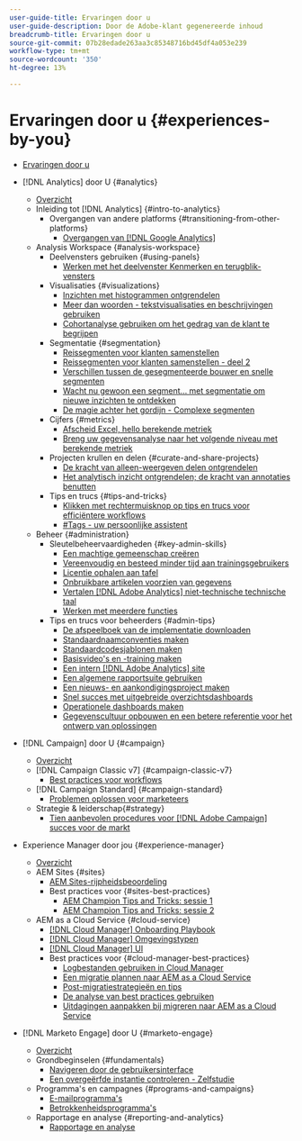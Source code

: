 ```yaml
---
user-guide-title: Ervaringen door u
user-guide-description: Door de Adobe-klant gegenereerde inhoud
breadcrumb-title: Ervaringen door u
source-git-commit: 07b28edade263aa3c85348716bd45df4a053e239
workflow-type: tm+mt
source-wordcount: '350'
ht-degree: 13%

---
```



# Ervaringen door u {#experiences-by-you}

+ [Ervaringen door u](/help/overview.md)

+ [!DNL Analytics] door U {#analytics}
   + [Overzicht](/help/analytics/overview.md)
   + Inleiding tot [!DNL Analytics] {#intro-to-analytics}
      + Overgangen van andere platforms {#transitioning-from-other-platforms}
         + [Overgangen van [!DNL Google Analytics]](../analytics/intro-to-analytics/transitioning-from-other-platforms/transition-from-google-analytics.md)
   + Analysis Workspace {#analysis-workspace}
      + Deelvensters gebruiken {#using-panels}
         + [Werken met het deelvenster Kenmerken en terugblik-vensters](../analytics/analysis-workspace/using-panels/understanding-adobe-analytics-attribution-panel-and-lookback-windows.md)
      + Visualisaties {#visualizations}
         + [Inzichten met histogrammen ontgrendelen](../analytics/analysis-workspace/visualizations/unlocking-insights-with-histograms.md)
         + [Meer dan woorden - tekstvisualisaties en beschrijvingen gebruiken](../analytics/analysis-workspace/visualizations/more-than-words-using-text-visualizations-and-descriptions.md)
         + [Cohortanalyse gebruiken om het gedrag van de klant te begrijpen](../analytics/analysis-workspace/visualizations/use-cohort-analysis-to-understand-customer-behavior.md)
      + Segmentatie {#segmentation}
         + [Reissegmenten voor klanten samenstellen](../analytics/analysis-workspace/segmentation/building-customer-journey-segments.md)
         + [Reissegmenten voor klanten samenstellen - deel 2](../analytics/analysis-workspace/segmentation/building-customer-journey-segments-part-two.md)
         + [Verschillen tussen de gesegmenteerde bouwer en snelle segmenten](../analytics/analysis-workspace/segmentation/differences-between-the-segment-builder-and-quick-segments.md)
         + [Wacht nu gewoon een segment... met segmentatie om nieuwe inzichten te ontdekken](../analytics/analysis-workspace/segmentation/segmentation-to-discover-new-insights.md)
         + [De magie achter het gordijn - Complexe segmenten](../analytics/analysis-workspace/segmentation/the-magic-behind-the-curtain-complex-segments.md)
      + Cijfers {#metrics}
         + [Afscheid Excel, hello berekende metriek](../analytics/analysis-workspace/metrics/goodbye-excel-hello-calculated-metrics.md)
         + [Breng uw gegevensanalyse naar het volgende niveau met berekende metriek](../analytics/analysis-workspace/metrics/take-your-data-analysis-to-the-next-level-with-calculated-metrics.md)
      + Projecten krullen en delen {#curate-and-share-projects}
         + [De kracht van alleen-weergeven delen ontgrendelen](../analytics/analysis-workspace/curate-and-share-projects/unlocking-the-power-of-view-only-sharing.md)
         + [Het analytisch inzicht ontgrendelen; de kracht van annotaties benutten](../analytics/analysis-workspace/curate-and-share-projects/harnessing-the-power-of-annotations.md)
      + Tips en trucs {#tips-and-tricks}
         + [Klikken met rechtermuisknop op tips en trucs voor efficiëntere workflows](../analytics/analysis-workspace/tips-and-tricks/right-click-tips-and-tricks-for-more-efficient-workflows.md)
         + [#Tags - uw persoonlijke assistent](../analytics/analysis-workspace/tips-and-tricks/tags-your-personal-assistant.md)
   + Beheer {#administration}
      + Sleutelbeheervaardigheden {#key-admin-skills}
         + [Een machtige gemeenschap creëren](../analytics/administration/key-admin-skills/empowered-community.md)
         + [Vereenvoudig en besteed minder tijd aan trainingsgebruikers](../analytics/administration/key-admin-skills/simplify-training-users.md)
         + [Licentie ophalen aan tafel](../analytics/administration/key-admin-skills/gaining-a-seat-at-the-table.md)
         + [Onbruikbare artikelen voorzien van gegevens](../analytics/administration/key-admin-skills/telling-impactful-stories-with-data.md)
         + [Vertalen [!DNL Adobe Analytics] niet-technische technische taal](../analytics/administration/key-admin-skills/translating-adobe-analytics-technical-language.md)
         + [Werken met meerdere functies](../analytics/administration/key-admin-skills/working-cross-functionally.md)
      + Tips en trucs voor beheerders {#admin-tips}
         + [De afspeelboek van de implementatie downloaden](../analytics/administration/admin-tips/download-the-adobe-analytics-implementation-playbook.md)
         + [Standaardnaamconventies maken](../analytics/administration/admin-tips/create-standardized-naming-conventions.md)
         + [Standaardcodesjablonen maken](../analytics/administration/admin-tips/create-standardized-code-templates.md)
         + [Basisvideo&#39;s en -training maken](../analytics/administration/admin-tips/create-basic-videos-and-training.md)
         + [Een intern [!DNL Adobe Analytics] site](../analytics/administration/admin-tips/create-an-internal-adobe-analytics-site.md)
         + [Een algemene rapportsuite gebruiken](../analytics/administration/admin-tips/use-a-global-report-suite.md)
         + [Een nieuws- en aankondigingsproject maken](../analytics/administration/admin-tips/create-a-news-and-announcements-project.md)
         + [Snel succes met uitgebreide overzichtsdashboards](../analytics/administration/admin-tips/driving-success-with-executive-summary-dashboards.md)
         + [Operationele dashboards maken](../analytics/administration/admin-tips/create-operational-dashboards.md)
         + [Gegevenscultuur opbouwen en een betere referentie voor het ontwerp van oplossingen](../analytics/administration/admin-tips/better-sdr.md)
+ [!DNL Campaign] door U {#campaign}
   + [Overzicht](/help/campaign/overview.md)
   + [!DNL Campaign Classic v7] {#campaign-classic-v7}
      + [Best practices voor workflows](/help/campaign/ac-v7/workflow-best-practices-for-marketers.md)
   + [!DNL Campaign Standard] {#campaign-standard}
      + [Problemen oplossen voor marketeers](/help/campaign/acs/troubleshooting-for-marketers.md)
   + Strategie &amp; leiderschap{#strategy}
      + [Tien aanbevolen procedures voor [!DNL Adobe Campaign] succes voor de markt](/help/campaign/10-best-practices-for-marketers.md)
+ Experience Manager door jou {#experience-manager}
   + [Overzicht](/help/experience-manager/overview.md)
   + AEM Sites {#sites}
      + [AEM Sites-rijpheidsbeoordeling](/help/experience-manager/sites/expert-resources/maturity-assessment.md)
      + Best practices voor {#sites-best-practices}
         + [AEM Champion Tips and Tricks: sessie 1](/help/experience-manager/sites/expert-resources/champion-tips-1.md)
         + [AEM Champion Tips and Tricks: sessie 2](/help/experience-manager/sites/expert-resources/champion-tips-2.md)
   + AEM as a Cloud Service {#cloud-service}
      + [[!DNL Cloud Manager] Onboarding Playbook](/help/experience-manager/cloud-service/expert-resources/aem-champions/onboarding-playbook.md)
      + [[!DNL Cloud Manager] Omgevingstypen](/help/experience-manager/cloud-service/expert-resources/aem-champions/environment-types.md)
      + [[!DNL Cloud Manager] UI](/help/experience-manager/cloud-service/expert-resources/aem-champions/cloud-manager-ui.md)
      + Best practices voor {#cloud-manager-best-practices}
         + [Logbestanden gebruiken in Cloud Manager](/help/experience-manager/cloud-service/expert-resources/aem-champions/cloud-manager-using-logs.md)
         + [Een migratie plannen naar AEM as a Cloud Service](/help/experience-manager/cloud-service/expert-resources/aem-champions/migration.md)
         + [Post-migratiestrategieën en tips](/help/experience-manager/cloud-service/expert-resources/aem-champions/post-migration.md)
         + [De analyse van best practices gebruiken](/help/experience-manager/cloud-service/expert-resources/aem-champions/best-practice-analyzer.md)
         + [Uitdagingen aanpakken bij migreren naar AEM as a Cloud Service](/help/experience-manager/cloud-service/expert-resources/aem-champions/migration-challenges.md)
+ [!DNL Marketo Engage] door U {#marketo-engage}
   + [Overzicht](/help/marketo/overview.md)
   + Grondbeginselen {#fundamentals}
      + [Navigeren door de gebruikersinterface](/help/marketo/fundamentals/ui-navigation.md)
      + [Een overgeërfde instantie controleren - Zelfstudie](https://experienceleague.adobe.com/docs/experiences-by-you/auditing-an-inherited-instance/overview.html)
   + Programma&#39;s en campagnes {#programs-and-campaigns}
      + [E-mailprogramma&#39;s](/help/marketo/programs/email-programs.md)
      + [Betrokkenheidsprogramma&#39;s](/help/marketo/programs/engagement-programs.md)
   + Rapportage en analyse {#reporting-and-analytics}
      + [Rapportage en analyse](/help/marketo/reporting/reporting-and-analytics.md)
